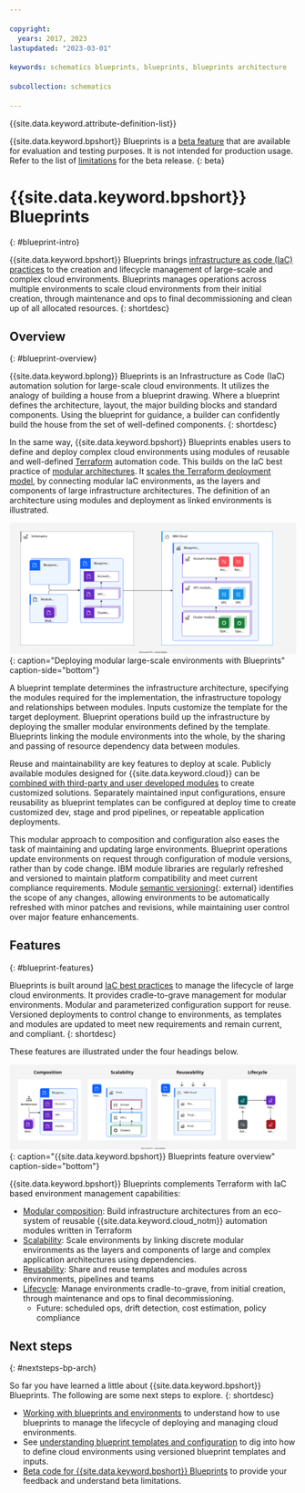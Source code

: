 ```yaml
---

copyright:
  years: 2017, 2023
lastupdated: "2023-03-01"

keywords: schematics blueprints, blueprints, blueprints architecture

subcollection: schematics

---
```


{{site.data.keyword.attribute-definition-list}}

{{site.data.keyword.bpshort}} Blueprints is a [beta feature](/docs/schematics?topic=schematics-bp-beta-limitations) that are available for evaluation and testing purposes. It is not intended for production usage. Refer to the list of [limitations](/docs/schematics?topic=schematics-bp-beta-limitations#sc-bp-beta-limitation) for the beta release.
{: beta}

# {{site.data.keyword.bpshort}} Blueprints
{: #blueprint-intro}

{{site.data.keyword.bpshort}} Blueprints brings [infrastructure as code (IaC) practices](/docs/schematics?topic=schematics-infrastructure-as-code) to the creation and lifecycle management of large-scale and complex cloud environments. Blueprints manages operations across multiple environments to scale cloud environments from their initial creation, through maintenance and ops to final decommissioning and clean up of all allocated resources. 
{: shortdesc} 

## Overview
{: #blueprint-overview}

{{site.data.keyword.bplong}} Blueprints is an Infrastructure as Code (IaC) automation solution for large-scale cloud environments. It utilizes the analogy of building a house from a blueprint drawing. Where a blueprint defines the architecture, layout, the major building blocks and standard components. Using the blueprint for guidance, a builder can confidently build the house from the set of well-defined components.
{: shortdesc}

In the same way, {{site.data.keyword.bpshort}} Blueprints enables users to define and deploy complex cloud environments using modules of reusable and well-defined [Terraform](https://www.terraform.io) automation code. This builds on the IaC best practice of [modular architectures](/docs/schematics?topic=schematics-infrastructure-as-code#iac-bp-modularity). It [scales the Terraform deployment model](/docs/schematics?topic=schematics-blueprint-scaling), by connecting modular IaC environments, as the layers and components of large infrastructure architectures. The definition of an architecture using modules and deployment as linked environments is illustrated. 

![Deploying modular large-scale environments with Blueprints](/images/new/bp-overview.svg){: caption="Deploying modular large-scale environments with Blueprints" caption-side="bottom"}

A blueprint template determines the infrastructure architecture, specifying the modules required for the implementation, the infrastructure topology and relationships between modules. Inputs customize the template for the target deployment. Blueprint operations build up the infrastructure by deploying the smaller modular environments defined by the template. Blueprints linking the module environments into the whole, by the sharing and passing of resource dependency data between modules.  

Reuse and maintainability are key features to deploy at scale. Publicly available modules designed for {{site.data.keyword.cloud}} can be [combined with third-party and user developed modules](/docs/schematics?topic=schematics-blueprint-terraform) to create customized solutions. Separately maintained input configurations, ensure reusability as blueprint templates can be configured at deploy time to create customized dev, stage and prod pipelines, or repeatable application deployments.  

This modular approach to composition and configuration also eases the task of maintaining and updating large environments. Blueprint operations update environments on request through configuration of module versions, rather than by code change. IBM module libraries are regularly refreshed and versioned to maintain platform compatibility and meet current compliance requirements. Module [semantic versioning](https://semver.org/){: external} identifies the scope of any changes, allowing environments to be automatically refreshed with minor patches and revisions, while maintaining user control over major feature enhancements.  

## Features
{: #blueprint-features}

Blueprints is built around [IaC best practices](/docs/schematics?topic=schematics-infrastructure-as-code#iac-best-practices) to manage the lifecycle of large cloud environments. It provides cradle-to-grave management for modular environments. Modular and parameterized configuration support for reuse. Versioned deployments to control change to environments, as templates and modules are updated to meet new requirements and remain current, and compliant. 
{: shortdesc}

These features are illustrated under the four headings below. 


![{{site.data.keyword.bpshort}} Blueprints feature overview](/images/new/bp-features.svg){: caption="{{site.data.keyword.bpshort}} Blueprints feature overview" caption-side="bottom"}

{{site.data.keyword.bpshort}} Blueprints complements Terraform with IaC based environment management capabilities:

- [Modular composition](/docs/schematics?topic=schematics-blueprint-terraform): Build infrastructure architectures from an eco-system of reusable {{site.data.keyword.cloud_notm}} automation modules written in Terraform
- [Scalability](/docs/schematics?topic=schematics-blueprint-scaling): Scale environments by linking discrete modular environments as the layers and components of large and complex application architectures using dependencies.
- [Reusability](/docs/schematics?topic=schematics-blueprint-reuse): Share and reuse templates and modules across environments, pipelines and teams     
- [Lifecycle](/docs/schematics?topic=schematics-work-with-blueprints): Manage environments cradle-to-grave, from initial creation, through maintenance and ops to final decommissioning. 
    - Future: scheduled ops, drift detection, cost estimation, policy compliance               


## Next steps
{: #nextsteps-bp-arch}

So far you have learned a little about {{site.data.keyword.bpshort}} Blueprints. The following are some next steps to explore.
{: shortdesc}

- [Working with blueprints and environments](/docs/schematics?topic=schematics-work-with-blueprints) to understand how to use blueprints to manage the lifecycle of deploying and managing cloud environments.
- See [understanding blueprint templates and configuration](/docs/schematics?topic=schematics-blueprint-templates) to dig into how to define cloud environments using versioned blueprint templates and inputs. 
- [Beta code for {{site.data.keyword.bpshort}} Blueprints](/docs/schematics?topic=schematics-bp-beta-limitations) to provide your feedback and understand beta limitations.
